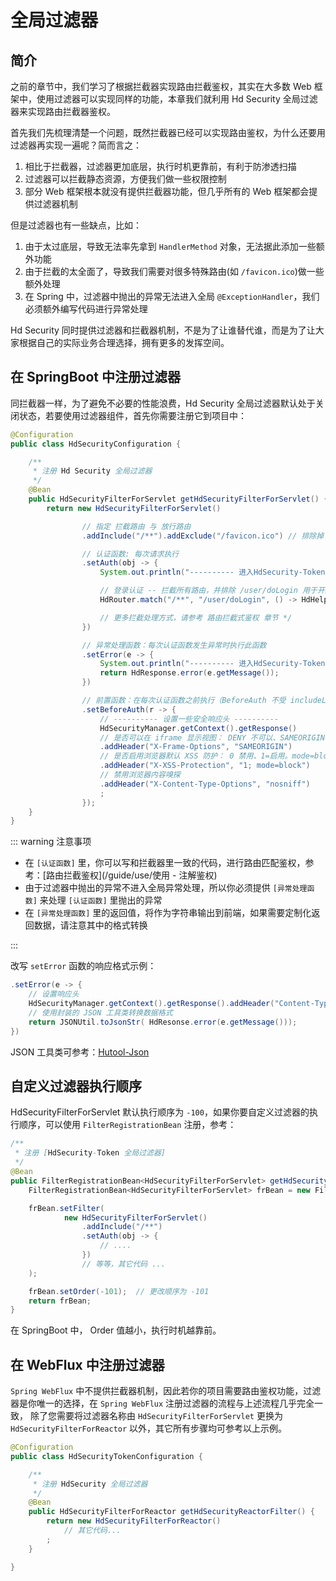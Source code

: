 # 全局过滤器

## 简介

之前的章节中，我们学习了根据拦截器实现路由拦截鉴权，其实在大多数 Web 框架中，使用过滤器可以实现同样的功能，本章我们就利用 Hd Security 全局过滤器来实现路由拦截器鉴权。

首先我们先梳理清楚一个问题，既然拦截器已经可以实现路由鉴权，为什么还要用过滤器再实现一遍呢？简而言之：

1. 相比于拦截器，过滤器更加底层，执行时机更靠前，有利于防渗透扫描
2. 过滤器可以拦截静态资源，方便我们做一些权限控制
3. 部分 Web 框架根本就没有提供拦截器功能，但几乎所有的 Web 框架都会提供过滤器机制

但是过滤器也有一些缺点，比如：

1. 由于太过底层，导致无法率先拿到 `HandlerMethod` 对象，无法据此添加一些额外功能
2. 由于拦截的太全面了，导致我们需要对很多特殊路由(如 `/favicon.ico`)做一些额外处理
3. 在 Spring 中，过滤器中抛出的异常无法进入全局 `@ExceptionHandler`，我们必须额外编写代码进行异常处理

Hd Security 同时提供过滤器和拦截器机制，不是为了让谁替代谁，而是为了让大家根据自己的实际业务合理选择，拥有更多的发挥空间。

## 在 SpringBoot 中注册过滤器

同拦截器一样，为了避免不必要的性能浪费，Hd Security 全局过滤器默认处于关闭状态，若要使用过滤器组件，首先你需要注册它到项目中：

```java
@Configuration
public class HdSecurityConfiguration {

    /**
     * 注册 Hd Security 全局过滤器
     */
    @Bean
    public HdSecurityFilterForServlet getHdSecurityFilterForServlet() {
        return new HdSecurityFilterForServlet()

                // 指定 拦截路由 与 放行路由
                .addInclude("/**").addExclude("/favicon.ico") // 排除掉 /favicon.ico

                // 认证函数: 每次请求执行
                .setAuth(obj -> {
                    System.out.println("---------- 进入HdSecurity-Token全局认证 -----------");

                    // 登录认证 -- 拦截所有路由，并排除 /user/doLogin 用于开放登录
                    HdRouter.match("/**", "/user/doLogin", () -> HdHelper.checkLogin());

                    // 更多拦截处理方式，请参考 路由拦截式鉴权 章节 */
                })

                // 异常处理函数：每次认证函数发生异常时执行此函数
                .setError(e -> {
                    System.out.println("---------- 进入HdSecurity-Token异常处理 -----------");
                    return HdResponse.error(e.getMessage());
                })

                // 前置函数：在每次认证函数之前执行（BeforeAuth 不受 includeList 与 excludeList 的限制，所有请求都会进入）
                .setBeforeAuth(r -> {
                    // ---------- 设置一些安全响应头 ----------
                    HdSecurityManager.getContext().getResponse()
                    // 是否可以在 iframe 显示视图： DENY 不可以、SAMEORIGIN 同域下可以、ALLOW-FROM uri 指定域名下可以
                    .addHeader("X-Frame-Options", "SAMEORIGIN")
                    // 是否启用浏览器默认 XSS 防护： 0 禁用、1=启用。mode=block 表示并在检查到 XSS 攻击时，停止渲染页面
                    .addHeader("X-XSS-Protection", "1; mode=block")
                    // 禁用浏览器内容嗅探
                    .addHeader("X-Content-Type-Options", "nosniff")
                    ;
                });
    }
}
```

::: warning 注意事项

- 在 `[认证函数]` 里，你可以写和拦截器里一致的代码，进行路由匹配鉴权，参考：[路由拦截鉴权](/guide/use/使用 - 注解鉴权)
- 由于过滤器中抛出的异常不进入全局异常处理，所以你必须提供 `[异常处理函数]` 来处理 `[认证函数]` 里抛出的异常
- 在 `[异常处理函数]` 里的返回值，将作为字符串输出到前端，如果需要定制化返回数据，请注意其中的格式转换

:::

改写 `setError` 函数的响应格式示例：

```java
.setError(e -> {
    // 设置响应头
    HdSecurityManager.getContext().getResponse().addHeader("Content-Type", "application/json;charset=UTF-8");
    // 使用封装的 JSON 工具类转换数据格式
    return JSONUtil.toJsonStr( HdResonse.error(e.getMessage()));
})
```

JSON 工具类可参考：[Hutool-Json](https://hutool.cn/docs/#/json/JSONUtil)

## 自定义过滤器执行顺序

HdSecurityFilterForServlet 默认执行顺序为 `-100`，如果你要自定义过滤器的执行顺序，可以使用 `FilterRegistrationBean` 注册，参考：

```java
/**
 * 注册 [HdSecurity-Token 全局过滤器]
 */
@Bean
public FilterRegistrationBean<HdSecurityFilterForServlet> getHdSecurityFilterForServlet() {
    FilterRegistrationBean<HdSecurityFilterForServlet> frBean = new FilterRegistrationBean<>();

    frBean.setFilter(
            new HdSecurityFilterForServlet()
                .addInclude("/**")
                .setAuth(obj -> {
                    // ....
                })
                // 等等，其它代码 ...
    );

    frBean.setOrder(-101);  // 更改顺序为 -101
    return frBean;
}
```

在 SpringBoot 中， Order 值越小，执行时机越靠前。

## 在 WebFlux 中注册过滤器

`Spring WebFlux` 中不提供拦截器机制，因此若你的项目需要路由鉴权功能，过滤器是你唯一的选择，在 `Spring WebFlux` 注册过滤器的流程与上述流程几乎完全一致， 除了您需要将过滤器名称由 `HdSecurityFilterForServlet` 更换为 `HdSecurityFilterForReactor` 以外，其它所有步骤均可参考以上示例。

```java
@Configuration
public class HdSecurityTokenConfiguration {

    /**
     * 注册 HdSecurity 全局过滤器
     */
    @Bean
    public HdSecurityFilterForReactor getHdSecurityReactorFilter() {
        return new HdSecurityFilterForReactor()
            // 其它代码...
        ;
    }

}
```
